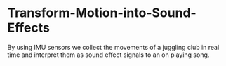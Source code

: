 # Transform-Motion-into-Sound-Effects
By using IMU sensors we collect the movements of a juggling club in real time and interpret them as sound effect signals to an on playing song.
